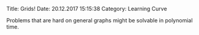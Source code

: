 Title: Grids!
Date: 20.12.2017 15:15:38
Category: Learning Curve

Problems that are hard on general graphs
might be solvable in polynomial time.
